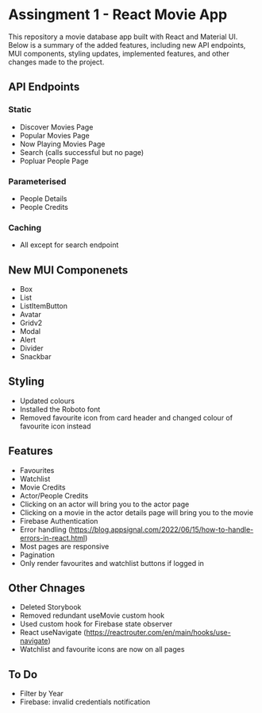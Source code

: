 # Assingment 1 - React Movie App

This repository a movie database app built with React and Material UI. Below is a summary of the added features, including new API endpoints, MUI components, styling updates, implemented features, and other changes made to the project.

## API Endpoints

### Static

-   Discover Movies Page
-   Popular Movies Page
-   Now Playing Movies Page
-   Search (calls successful but no page)
-   Popluar People Page

### Parameterised

-   People Details
-   People Credits

### Caching

-   All except for search endpoint

## New MUI Componenets

-   Box
-   List
-   ListItemButton
-   Avatar
-   Gridv2
-   Modal
-   Alert
-   Divider
-   Snackbar

## Styling

-   Updated colours
-   Installed the Roboto font
-   Removed favourite icon from card header and changed colour of favourite icon instead

## Features

-   Favourites
-   Watchlist
-   Movie Credits
-   Actor/People Credits
-   Clicking on an actor will bring you to the actor page
-   Clicking on a movie in the actor details page will bring you to the movie
-   Firebase Authentication
-   Error handling (https://blog.appsignal.com/2022/06/15/how-to-handle-errors-in-react.html)
-   Most pages are responsive
-   Pagination
-   Only render favourites and watchlist buttons if logged in

## Other Chnages

-   Deleted Storybook
-   Removed redundant useMovie custom hook
-   Used custom hook for Firebase state observer
-   React useNavigate (https://reactrouter.com/en/main/hooks/use-navigate)
-   Watchlist and favourite icons are now on all pages

## To Do

-   Filter by Year
-   Firebase: invalid credentials notification

